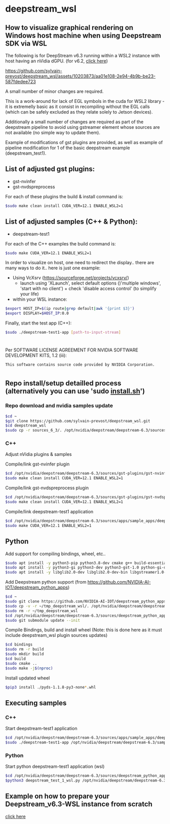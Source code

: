 # deepstream_wsl

## How to visualize graphical rendering on Windows host machine when using Deepstream SDK via WSL

The following is for DeepStream v6.3 running within a WSL2 instance with host having an nVidia dGPU.
(for v6.2, [click here](./README_6_2.md))

https://github.com/sylvain-prevost/deepstream_wsl/assets/10203873/aa01e108-2e94-4b9b-be23-587fdedee723

A small number of minor changes are required.

This is a work-around for lack of EGL symbols in the cuda for WSL2 library - it is extremelly basic as it consist in recompiling without the EGL calls (which can be safely excluded as they relate solely to Jetson devices).

Additionally a small number of changes are required as part of the deepstream pipeline to avoid using gstreamer element whose sources are not available (no simple way to update them).

Example of modifications of gst plugins are provided, as well as example of pipeline modification for 1 of the basic deepstream example (deepstream_test1).

## List of adjusted gst plugins:
- gst-nvinfer
- gst-nvdspreprocess

For each of these plugins the build & install command is:
```bash
$sudo make clean install CUDA_VER=12.1 ENABLE_WSL2=1
```

## List of adjusted samples (C++ & Python):
- deepstream-test1

For each of the C++ examples the build command is:
```bash
$sudo make CUDA_VER=12.1 ENABLE_WSL2=1
```

In order to visualize on host, one need to redirect the display.. there are many ways to do it.. here is just one example:
- Using VcXsrv (https://sourceforge.net/projects/vcxsrv/)
    - launch using 'XLaunch', select default options ()'multiple windows', 'start with no client') + check 'disable access control' (to simplify your life)
- within your WSL instance:
```bash
$export HOST_IP=$(ip route|grep default|awk '{print $3}')
$export DISPLAY=$HOST_IP:0.0
```

Finally, start the test app (C++):
```bash
$sudo ./deepstream-test1-app [path-to-input-stream]
```

#

Per SOFTWARE LICENSE AGREEMENT FOR NVIDIA SOFTWARE DEVELOPMENT KITS, 1.2 (iii):
```
This software contains source code provided by NVIDIA Corporation.
```

#

## Repo install/setup detailled process (alternatively you can use 'sudo [install.sh](./install.sh)')

### Repo download and nvidia samples update
``` bash
$cd ~
$git clone https://github.com/sylvain-prevost/deepstream_wsl.git
$cd deepstream_wsl
$sudo cp -r sources_6_3/. /opt/nvidia/deepstream/deepstream-6.3/sources
```

### C++

Adjust nVidia plugins & samples

Compile/link gst-nvinfer plugin
``` bash
$cd /opt/nvidia/deepstream/deepstream-6.3/sources/gst-plugins/gst-nvinfer
$sudo make clean install CUDA_VER=12.1 ENABLE_WSL2=1
```

Compile/link gst-nvdspreprocess plugin
``` bash
$cd /opt/nvidia/deepstream/deepstream-6.3/sources/gst-plugins/gst-nvdspreprocess
$sudo make clean install CUDA_VER=12.1 ENABLE_WSL2=1
```

Compile/link deepstream-test1 application
``` bash
$cd /opt/nvidia/deepstream/deepstream-6.3/sources/apps/sample_apps/deepstream-test1
$sudo make CUDA_VER=12.1 ENABLE_WSL2=1
```

## Python

Add support for compiling bindings, wheel, etc.. 
``` bash
$sudo apt install -y python3-pip python3.8-dev cmake g++ build-essential libtool m4 autoconf automake
$sudo apt install -y python3-gi python3-dev python3-gst-1.0 python-gi-dev 
$sudo apt install -y libglib2.0-dev libglib2.0-dev-bin libgstreamer1.0-dev libgirepository1.0-dev libcairo2-dev
```

Add Deepstream python support (from https://github.com/NVIDIA-AI-IOT/deepstream_python_apps)
``` bash
$cd ~
$sudo git clone https://github.com/NVIDIA-AI-IOT/deepstream_python_apps tmp_deepstream_wsl
$sudo cp -v -r ~/tmp_deepstream_wsl/. /opt/nvidia/deepstream/deepstream-6.3/sources/deepstream_python_apps
$sudo rm -r ~/tmp_deepstream_wsl
$cd /opt/nvidia/deepstream/deepstream-6.3/sources/deepstream_python_apps
$sudo git submodule update --init
```

Compile Bindings, build and install wheel (Note: this is done here as it must include deepstream_wsl plugin sources updates)
``` bash
$cd bindings
$sudo rm -r build
$sudo mkdir build
$cd build
$sudo cmake ..
$sudo make -j$(nproc)
```

Install updated wheel
``` bash
$pip3 install ./pyds-1.1.8-py3-none*.whl
```

## Executing samples

### C++
Start deepstream-test1 application
``` bash
$cd /opt/nvidia/deepstream/deepstream-6.3/sources/apps/sample_apps/deepstream-test1
$sudo ./deepstream-test1-app /opt/nvidia/deepstream/deepstream-6.3/samples/streams/sample_720p.h264
```

### Python
Start python deepstream-test1 application (wsl)
``` bash
$cd /opt/nvidia/deepstream/deepstream-6.3/sources/deepstream_python_apps/apps/deepstream-test1
$python3 deepstream_test_1_wsl.py /opt/nvidia/deepstream/deepstream-6.3/samples/streams/sample_720p.h264
```

## Example on how to prepare your Deepstream_v6.3-WSL instance from scratch 
[click here](./Wsl_6_3_prep.md)

